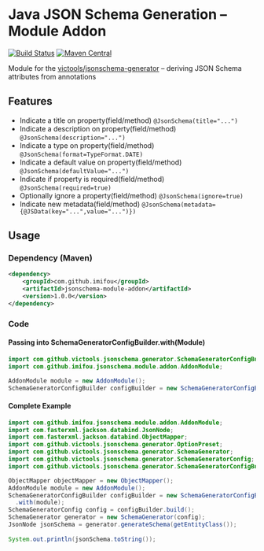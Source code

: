 # Java JSON Schema Generation – Module Addon
[![Build Status](https://travis-ci.com/imIfOu/jsonschema-module-addon.svg?branch=master)](https://travis-ci.com/imIfOu/jsonschema-module-addon)
[![Maven Central](https://maven-badges.herokuapp.com/maven-central/com.github.imIfOu/jsonschema-module-addon/badge.svg)](https://maven-badges.herokuapp.com/maven-central/com.github.imIfOu/jsonschema-module-addon)

Module for the [victools/jsonschema-generator](https://github.com/victools/jsonschema-generator) – deriving JSON Schema attributes from annotations

## Features

* Indicate a title on property(field/method) `@JsonSchema(title="...")`
* Indicate a description on property(field/method) `@JsonSchema(description="...")`
* Indicate a type on property(field/method) `@JsonSchema(format=TypeFormat.DATE)`
* Indicate a default value on property(field/method) `@JsonSchema(defaultValue="...")`
* Indicate if property is required(field/method)  `@JsonSchema(required=true)`
* Optionally ignore a property(field/method) `@JsonSchema(ignore=true)`
* Indicate new metadata(field/method) `@JsonSchema(metadata={@JSData(key="...",value="...")})`

## Usage
### Dependency (Maven)
```xml
<dependency>
    <groupId>com.github.imifou</groupId>
    <artifactId>jsonschema-module-addon</artifactId>
    <version>1.0.0</version>
</dependency>
```

### Code
#### Passing into SchemaGeneratorConfigBuilder.with(Module)
```java
import com.github.victools.jsonschema.generator.SchemaGeneratorConfigBuilder;
import com.github.imifou.jsonschema.module.addon.AddonModule;
```
```java
AddonModule module = new AddonModule();
SchemaGeneratorConfigBuilder configBuilder = new SchemaGeneratorConfigBuilder(objectMapper).with(module);
```

#### Complete Example
```java
import com.github.imifou.jsonschema.module.addon.AddonModule;
import com.fasterxml.jackson.databind.JsonNode;
import com.fasterxml.jackson.databind.ObjectMapper;
import com.github.victools.jsonschema.generator.OptionPreset;
import com.github.victools.jsonschema.generator.SchemaGenerator;
import com.github.victools.jsonschema.generator.SchemaGeneratorConfig;
import com.github.victools.jsonschema.generator.SchemaGeneratorConfigBuilder;
```
```java
ObjectMapper objectMapper = new ObjectMapper();
AddonModule module = new AddonModule();
SchemaGeneratorConfigBuilder configBuilder = new SchemaGeneratorConfigBuilder(objectMapper,OptionPreset.PLAIN_JSON)
  .with(module);
SchemaGeneratorConfig config = configBuilder.build();
SchemaGenerator generator = new SchemaGenerator(config);
JsonNode jsonSchema = generator.generateSchema(getEntityClass());
        
System.out.println(jsonSchema.toString());
```
